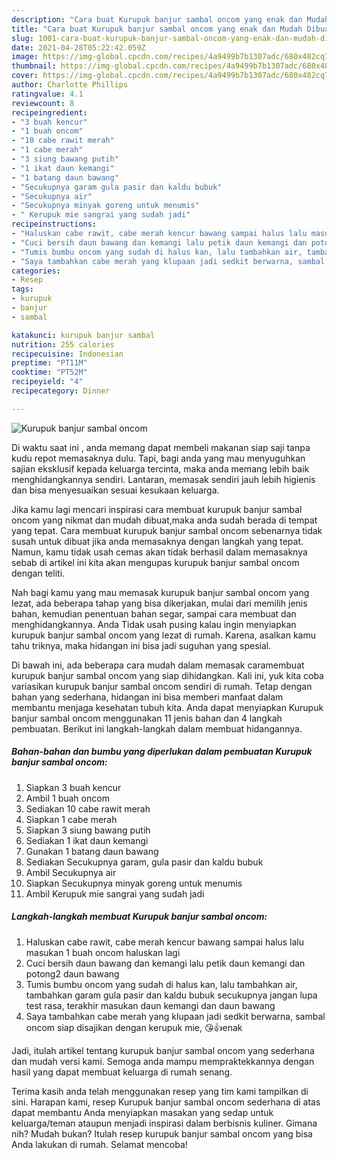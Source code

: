 ```yaml
---
description: "Cara buat Kurupuk banjur sambal oncom yang enak dan Mudah Dibuat"
title: "Cara buat Kurupuk banjur sambal oncom yang enak dan Mudah Dibuat"
slug: 1001-cara-buat-kurupuk-banjur-sambal-oncom-yang-enak-dan-mudah-dibuat
date: 2021-04-28T05:22:42.059Z
image: https://img-global.cpcdn.com/recipes/4a9499b7b1307adc/680x482cq70/kurupuk-banjur-sambal-oncom-foto-resep-utama.jpg
thumbnail: https://img-global.cpcdn.com/recipes/4a9499b7b1307adc/680x482cq70/kurupuk-banjur-sambal-oncom-foto-resep-utama.jpg
cover: https://img-global.cpcdn.com/recipes/4a9499b7b1307adc/680x482cq70/kurupuk-banjur-sambal-oncom-foto-resep-utama.jpg
author: Charlotte Phillips
ratingvalue: 4.1
reviewcount: 8
recipeingredient:
- "3 buah kencur"
- "1 buah oncom"
- "10 cabe rawit merah"
- "1 cabe merah"
- "3 siung bawang putih"
- "1 ikat daun kemangi"
- "1 batang daun bawang"
- "Secukupnya garam gula pasir dan kaldu bubuk"
- "Secukupnya air"
- "Secukupnya minyak goreng untuk menumis"
- " Kerupuk mie sangrai yang sudah jadi"
recipeinstructions:
- "Haluskan cabe rawit, cabe merah kencur bawang sampai halus lalu masukan 1 buah oncom haluskan lagi"
- "Cuci bersih daun bawang dan kemangi lalu petik daun kemangi dan potong2 daun bawang"
- "Tumis bumbu oncom yang sudah di halus kan, lalu tambahkan air, tambahkan garam gula pasir dan kaldu bubuk secukupnya jangan lupa test rasa, terakhir masukan daun kemangi dan daun bawang"
- "Saya tambahkan cabe merah yang klupaan jadi sedkit berwarna, sambal oncom siap disajikan dengan kerupuk mie, 😘👍enak"
categories:
- Resep
tags:
- kurupuk
- banjur
- sambal

katakunci: kurupuk banjur sambal 
nutrition: 255 calories
recipecuisine: Indonesian
preptime: "PT11M"
cooktime: "PT52M"
recipeyield: "4"
recipecategory: Dinner

---
```



![Kurupuk banjur sambal oncom](https://img-global.cpcdn.com/recipes/4a9499b7b1307adc/680x482cq70/kurupuk-banjur-sambal-oncom-foto-resep-utama.jpg)

Di waktu  saat ini , anda memang dapat membeli makanan siap saji tanpa kudu repot memasaknya dulu. Tapi, bagi anda yang mau menyuguhkan sajian eksklusif kepada keluarga tercinta, maka anda memang lebih baik menghidangkannya sendiri. Lantaran, memasak sendiri jauh lebih higienis dan bisa menyesuaikan sesuai kesukaan keluarga.

Jika kamu lagi mencari inspirasi cara membuat kurupuk banjur sambal oncom yang nikmat dan mudah dibuat,maka anda sudah berada di tempat yang tepat. Cara membuat kurupuk banjur sambal oncom  sebenarnya tidak susah untuk dibuat jika anda memasaknya dengan langkah yang tepat. Namun, kamu tidak usah cemas akan tidak berhasil dalam memasaknya 
sebab di artikel ini kita akan mengupas kurupuk banjur sambal oncom dengan teliti.  



Nah bagi kamu yang mau memasak kurupuk banjur sambal oncom yang lezat, ada beberapa tahap yang bisa dikerjakan, mulai dari memilih jenis bahan, kemudian penentuan bahan segar, sampai cara membuat dan menghidangkannya. Anda Tidak usah pusing kalau ingin menyiapkan kurupuk banjur sambal oncom yang lezat di rumah. Karena, asalkan kamu  tahu triknya, maka hidangan ini bisa jadi suguhan yang spesial.

Di bawah ini, ada beberapa cara mudah dalam memasak caramembuat kurupuk banjur sambal oncom yang siap dihidangkan. Kali ini, yuk kita coba variasikan kurupuk banjur sambal oncom sendiri di rumah. Tetap dengan bahan yang sederhana, hidangan ini bisa memberi manfaat dalam membantu menjaga kesehatan tubuh kita. Anda dapat menyiapkan Kurupuk banjur sambal oncom menggunakan 11 jenis bahan dan 4 langkah pembuatan. Berikut ini langkah-langkah dalam membuat hidangannya.

<!--inarticleads1-->

##### Bahan-bahan dan bumbu yang diperlukan dalam pembuatan Kurupuk banjur sambal oncom:

1. Siapkan 3 buah kencur
1. Ambil 1 buah oncom
1. Sediakan 10 cabe rawit merah
1. Siapkan 1 cabe merah
1. Siapkan 3 siung bawang putih
1. Sediakan 1 ikat daun kemangi
1. Gunakan 1 batang daun bawang
1. Sediakan Secukupnya garam, gula pasir dan kaldu bubuk
1. Ambil Secukupnya air
1. Siapkan Secukupnya minyak goreng untuk menumis
1. Ambil  Kerupuk mie sangrai yang sudah jadi




<!--inarticleads2-->

##### Langkah-langkah membuat Kurupuk banjur sambal oncom:

1. Haluskan cabe rawit, cabe merah kencur bawang sampai halus lalu masukan 1 buah oncom haluskan lagi
1. Cuci bersih daun bawang dan kemangi lalu petik daun kemangi dan potong2 daun bawang
1. Tumis bumbu oncom yang sudah di halus kan, lalu tambahkan air, tambahkan garam gula pasir dan kaldu bubuk secukupnya jangan lupa test rasa, terakhir masukan daun kemangi dan daun bawang
1. Saya tambahkan cabe merah yang klupaan jadi sedkit berwarna, sambal oncom siap disajikan dengan kerupuk mie, 😘👍enak




Jadi, itulah artikel tentang  kurupuk banjur sambal oncom  yang sederhana dan mudah versi kami. Semoga anda mampu mempraktekkannya dengan hasil yang dapat membuat keluarga di rumah senang. 

Terima kasih anda telah menggunakan resep yang tim kami tampilkan di sini. Harapan kami, resep  Kurupuk banjur sambal oncom sederhana di atas dapat membantu Anda menyiapkan masakan yang sedap untuk keluarga/teman ataupun menjadi inspirasi dalam berbisnis kuliner. Gimana nih? Mudah bukan? Itulah resep kurupuk banjur sambal oncom yang bisa Anda lakukan di rumah. Selamat mencoba!

